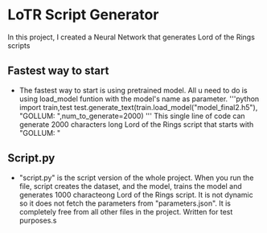 # LoTR Script Generator

In this project, I created a Neural Network that generates Lord of the Rings scripts

## Fastest way to start

- The fastest way to start is using pretrained model. All u need to do is using load_model funtion with the model's name as parameter.
'''python
import train,test
test.generate_text(train.load_model("model_final2.h5"), "GOLLUM: ",num_to_generate=2000)
'''
This single line of code can generate 2000 characters long Lord of the Rings script that starts with "GOLLUM: "

## Script.py

- "script.py" is the script version of the whole project. When you run the file, script creates the dataset, and the model, trains the model and generates 1000 characteong Lord of the Rings script. It is not dynamic so it does not fetch the parameters from "parameters.json". It is completely free from all other files in the project. Written for test purposes.s